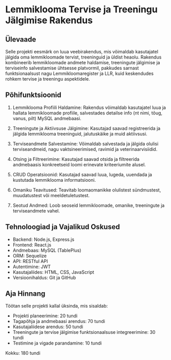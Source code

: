 # Lemmiklooma Tervise ja Treeningu Jälgimise Rakendus

## Ülevaade

Selle projekti eesmärk on luua veebirakendus, mis võimaldab kasutajatel jälgida oma lemmikloomade tervist, treeninguid ja üldist heaolu. Rakendus kombineerib lemmikloomade andmete haldamise, treeningute jälgimise ja terviseinfo salvestamise ühtsesse platvormil, pakkudes sarnast funktsionaalsust nagu Lemmikloomaregister ja LLR, kuid keskendudes rohkem tervise ja treeningu aspektidele.

## Põhifunktsioonid

1. Lemmiklooma Profiili Haldamine: Rakendus võimaldab kasutajatel luua ja hallata lemmikloomade profiile, salvestades detailse info (nt nimi, tõug, vanus, pilt) MySQL andmebaasi.

2. Treeningute ja Aktiivsuse Jälgimine: Kasutajad saavad registreerida ja jälgida lemmiklooma treeninguid, jalutuskäike ja muid aktiivsusi.

3. Terviseandmete Salvestamine: Võimaldab salvestada ja jälgida olulisi terviseandmeid, nagu vaktsineerimised, ravimid ja veterinaarvisiidid.

4. Otsing ja Filtreerimine: Kasutajad saavad otsida ja filtreerida andmebaasis konkreetseid loomi erinevate kriteeriumite alusel.

5. CRUD Operatsioonid: Kasutajad saavad luua, lugeda, uuendada ja kustutada lemmiklooma informatsiooni.

6. Omaniku Teavitused: Teavitab loomaomanikke olulistest sündmustest, muudatustest või meeldetuletustest.

7. Seotud Andmed: Loob seoseid lemmikloomade, omanike, treeningute ja terviseandmete vahel.

## Tehnoloogiad ja Vajalikud Oskused

- Backend: Node.js, Express.js
- Frontend: React.js
- Andmebaas: MySQL (TablePlus)
- ORM: Sequelize
- API: RESTful API
- Autentimine: JWT
- Kasutajaliides: HTML, CSS, JavaScript
- Versioonihaldus: Git ja GitHub

## Aja Hinnang

Töötan selle projekti kallal üksinda, mis sisaldab:
- Projekti planeerimine: 20 tundi
- Tagapõhja ja andmebaasi arendus: 70 tundi
- Kasutajaliidese arendus: 50 tundi
- Treeningute ja tervise jälgimise funktsionaalsuse integreerimine: 30 tundi
- Testimine ja vigade parandamine: 10 tundi

Kokku: 180 tundi

